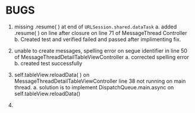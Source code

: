 #  BUGS

1. missing .resume( ) at end of `URLSession.shared.dataTask`
    a. added .resume( ) on line after closure on line 71 of MessageThread Controller
    b. Created test and verified failed and passed after implimenting fix.

2. unable to create messages, spelling error on segue identifier in line 50 of MessageThreadDetailTableViewController
    a. corrected spelling error
    b. created test successfully

3.  self.tableView.reloadData( ) on MessageThreadDetailTableViewController line 38 not running on main thread.
    a. solution is to implement DispatchQueue.main.async on self.tableView.reloadData()
  
4. 
